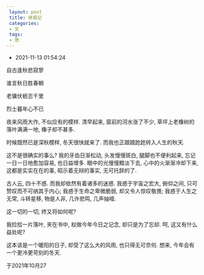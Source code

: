 ```yaml
---
 layout: post
 title: 卌惑记
 categories:
 - 文
 tags:
 - 思
---
```


- 2021-11-13 01:54:24

自古逢秋悲寂寥

谁言秋日胜春朝

老骥伏枥志千里

烈士暮年心不已

夜来风雨大作, 不似应有的模样. 清早起来, 窗前的河水涨了不少, 草坪上老橡树的落叶满满一地, 橡子却不甚多.

时候既然已是深秋模样, 冬天很快就来了. 而我也正踉踉跄跄转入人生的秋天.

这不是很确实的事么? 我的牙齿日渐松动, 头发慢慢斑白, 腿脚也不便利起来, 忘记一日一日地愈加容易, 也日益增多. 眼中的光慢慢黯淡下去, 心中的火渐渐冷却下来, 这都是实实在在的事, 昭示着无辩的事实, 无可托辞的了.

古人云, 四十不惑. 而我却依然有着诸多的迷惑. 我惑于宇宙之宏大, 俯仰之间, 只可赞叹而不可纳其于内心; 我惑于生命之卑微脆弱, 却又令人惊叹敬畏; 我惑于人生之无常, 斗转星移, 物是人非, 几许悲鸣, 几声抽噎.

这一切的一切, 终又将如何呢?

我捡拾一片落叶, 夹在书中, 权做今年今日之记念, 却只是为了忘却. 呵, 这又有什么益处呢?

这本该是一个暖阳的日子, 却受了这么大的风雨, 也只得无可奈何. 想来, 今年会有一个更冷更苛刻的冬天.

于2021年10月27
